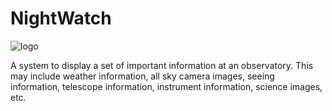 # NightWatch

![logo](https://github.com/LowellObservatory/NightWatchman/blob/master/_images/nw_color_400.jpg "Logo")

A system to display a set of important information at an observatory.  This may include weather information, all sky camera images, seeing information, telescope information, instrument information, science images, etc.
